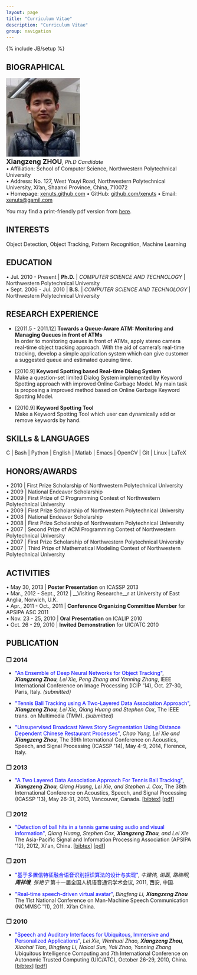 ```yaml
---
layout: page
title: "Curriculum Vitae"
description: "Curriculum Vitae"
group: navigation
---
```

{% include JB/setup %}

## BIOGRAPHICAL
![Photo](xzzhou.jpg)<br />
<font size=4>__Xiangzeng ZHOU__</font>, _Ph.D Candidate_<br />
• Affiliation: School of Computer Science, Northwestern Polytechnical University<br />
• Address: No. 127, West Youyi Road, Northwestern Polytechnical University, Xi’an, Shaanxi Province, China, 710072<br />
• Homepage: [xenuts.github.com](xenuts.github.com)   • GitHub: [github.com/xenuts](github.com/xenuts)   • Email: [xenuts@gamil.com](mailto:xenuts@gamil.com)

You may find a print-friendly pdf version from [here](resume.pdf).

## INTERESTS
Object Detection, Object Tracking, Pattern Recognition, Machine Learning

## EDUCATION
• Jul. 2010 - Present    | __Ph.D.__ | _COMPUTER SCIENCE AND TECHNOLOGY_ | Northwestern Polytechnical University<br />
• Sept. 2006 - Jul. 2010 | __B.S.__ | _COMPUTER SCIENCE AND TECHNOLOGY_ | Northwestern Polytechnical University<br />

## RESEARCH EXPERIENCE
* [2011.5 - 2011.12] __Towards a Queue-Aware ATM: Monitoring and Managing Queues in front of ATMs__<br />
In order to monitoring queues in front of ATMs, apply stereo camera real-time object tracking approach. With the aid of camera’s real-time tracking, develop a simple application system which can give customer a suggested queue and estimated queuing time.

* [2010.9] __Keyword Spotting based Real-time Dialog System__<br />
Make a question-set limited Dialog System implemented by Keyword Spotting approach with improved Online Garbage Model. My main task is proposing a improved method based on Online Garbage Keyword Spotting Model.

* [2010.9] __Keyword Spotting Tool__<br />
Make a Keyword Spotting Tool which user can dynamically add or remove keywords by hand.

## SKILLs & LANGUAGES
C | Bash | Python | English | Matlab | Emacs | OpenCV | Git | Linux | LaTeX

## HONORS/AWARDS
• 2010 | First Prize Scholarship of Northwestern Polytechnical University<br />
• 2009 | National Endeavor Scholarship<br />
• 2009 | First Prize of C Programming Contest of Northwestern Polytechnical University<br />
• 2009 | First Prize Scholarship of Northwestern Polytechnical University<br />
• 2008 | National Endeavor Scholarship<br />
• 2008 | First Prize Scholarship of Northwestern Polytechnical University<br />
• 2007 | Second Prize of ACM Programming Contest of Northwestern Polytechnical University<br />
• 2007 | First Prize Scholarship of Northwestern Polytechnical University<br />
• 2007 | Third Prize of Mathematical Modeling Contest of Northwestern Polytechnical University

## ACTIVITIES
• May 30, 2013 | __Poster Presentation__ on ICASSP 2013<br />
• Mar., 2012 - Sept., 2012 | __Visiting Researche__r at University of East Anglia, Norwich, U.K.<br />
• Apr., 2011 - Oct., 2011 | __Conference Organizing Committee Member__ for APSIPA ASC 2011<br />
• Nov. 23 - 25, 2010 | __Oral Presentation__ on ICALIP 2010<br />
• Oct. 26 - 29, 2010 | __Invited Demonstration__ for UIC/ATC 2010

## PUBLICATION
### ❒ 2014
* <font color=blue>"An Ensemble of Deep Neural Networks for Object Tracking"</font>, 
___Xiangzeng Zhou__, Lei Xie, Peng Zhang and Yanning Zhang_, 
IEEE International Conference on Image Processing (ICIP '14), Oct. 27-30, Paris, Italy. _(submitted)_

* <font color=blue>"Tennis Ball Tracking using A Two-Layered Data Association Approach"</font>, 
___Xiangzeng Zhou__, Lei Xie, Qiang Huang and Stephen Cox_, 
The IEEE trans. on Multimedia (TMM).
_(submitted)_

* <font color=blue>"Unsupervised Broadcast News Story Segmentation Using Distance Dependent Chinese Restaurant Processes"</font>, 
_Chao Yang, Lei Xie and __Xiangzeng Zhou___, 
The 39th International Conference on Acoustics, Speech, and Signal Processing (ICASSP '14), May 4-9, 2014, Florence, Italy. 

### ❒ 2013
* <font color=blue>"A Two Layered Data Association Approach For Tennis Ball Tracking"</font>, 
___Xiangzeng Zhou__, Qiang Huang, Lei Xie, and Stephen J. Cox_, 
The 38th International Conference on Acoustics, Speech, and Signal Processing (ICASSP '13), May 26-31, 2013, Vancouver, Canada. 
[<a href="publication/Zhou-2013-A.bib">bibtex</a>] 
[<a href="publication/Zhou-2013-A.pdf">pdf</a>]

### ❒ 2012
* <font color=blue>"Detection of ball hits in a tennis game using audio and visual information"</font>,
_Qiang Huang, Stephen Cox, __Xiangzeng Zhou__, and Lei Xie_
The Asia-Pacific Signal and Information Processing Association (APSIPA '12), 2012, Xi'an, China.
[<a href="publication/Huang-2012-Detection.bib">bibtex</a>]
[<a href="publication/Huang-2012-Detection.pdf">pdf</a>]

### ❒ 2011
* <font color=blue>"基于多置信特征融合语音识别拒识算法的设计与实现"</font>,
_牛建伟, 谢磊, 路晓明, __周祥增__, 张艳宁_
第十一届全国人机语音通讯学术会议, 2011, 西安, 中国.

* <font color=blue>"Real-time speech-driven virtual avatar"</font>,
_Bingfeng Li, __Xiangzeng Zhou___
The 11st National Conference on Man-Machine Speech Communication (NCMMSC '11), 2011. Xi’an China.

### ❒ 2010
* <font color=blue>"Speech and Auditory Interfaces for Ubiquitous, Immersive and Personalized Applications"</font>,
_Lei Xie, Wenhuai Zhao, __Xiangzeng Zhou__, Xiaohai Tian, Bingfeng Li, Naicai Sun, Yali Zhao, Yanning Zhang_
Ubiquitous Intelligence Computing and 7th International Conference on Autonomic Trusted Computing (UIC/ATC), October 26-29, 2010, China.
[<a href="publication/Xie-2010-Speech.bib">bibtex</a>]
[<a href="publication/Xie-2010-Speech.pdf">pdf</a>]


